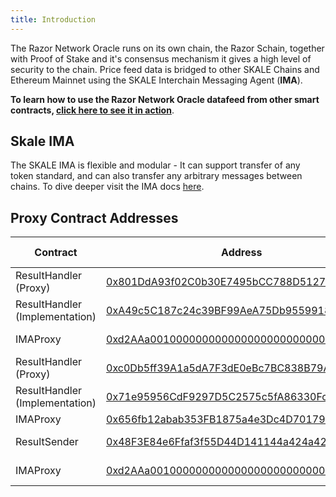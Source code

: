 ```yaml
---
title: Introduction
---
```

The Razor Network Oracle runs on its own chain, the Razor Schain, together with Proof of Stake and it's consensus mechanism it gives a high level of security to the chain. Price feed data is bridged to other SKALE Chains and Ethereum Mainnet using the SKALE Interchain Messaging Agent (**IMA**). 

**To learn how to use the Razor Network Oracle datafeed from other smart contracts, [click here to see it in action](/docs/data-feeds/consuming-data-feeds.md)**.

## Skale IMA

The SKALE IMA is flexible and modular - It can support transfer of any token standard, and can also transfer any arbitrary messages between chains. To dive deeper visit the IMA docs [here](https://docs.skale.network/ima/1.3.x/).


## Proxy Contract Addresses

| Contract                       | Address                                    | Chain Name        |
| ------------------------------ | ------------------------------------------ | ----------------- |
| ResultHandler (Proxy)          | [0x801DdA93f02C0b30E7495bCC788D51271863Ec8c](https://attractive-merope.explorer.staging-v2.skalenodes.com/address/0x801DdA93f02C0b30E7495bCC788D51271863Ec8c/) | attractive-merope |
| ResultHandler (Implementation) | [0xA49c5C187c24c39BF99AeA75Db95599184D8FA14](https://attractive-merope.explorer.staging-v2.skalenodes.com/address/0xA49c5C187c24c39BF99AeA75Db95599184D8FA14/) | attractive-merope |
| IMAProxy                       | [0xd2AAa00100000000000000000000000000000000](https://attractive-merope.explorer.staging-v2.skalenodes.com/address/0xd2AAa00100000000000000000000000000000000/) | attractive-merope |
| ResultHandler (Proxy)          | [0xc0Db5ff39A1a5dA7F3dE0eBc7BC838B79A259A75](https://rinkeby.etherscan.io/address/0xc0Db5ff39A1a5dA7F3dE0eBc7BC838B79A259A75) | rinkeby |
| ResultHandler (Implementation) | [0x71e95956CdF9297D5C2575c5fA86330FcF582358](https://rinkeby.etherscan.io/address/0x71e95956CdF9297D5C2575c5fA86330FcF582358) | rinkeby |
| IMAProxy                       | [0x656fb12abab353FB1875a4e3Dc4D70179CB85BA4](https://rinkeby.etherscan.io/address/0x656fb12abab353FB1875a4e3Dc4D70179CB85BA4) | rinkeby |
| ResultSender                   | [0x48F3E84e6Ffaf3f55D44D141144a424a424dB83c](https://whispering-turais.explorer.staging-v2.skalenodes.com/address/0x48F3E84e6Ffaf3f55D44D141144a424a424dB83c/) | whispering-turais |
| IMAProxy                       | [0xd2AAa00100000000000000000000000000000000](https://whispering-turais.explorer.staging-v2.skalenodes.com/address/0xd2AAa00100000000000000000000000000000000/) | whispering-turais |